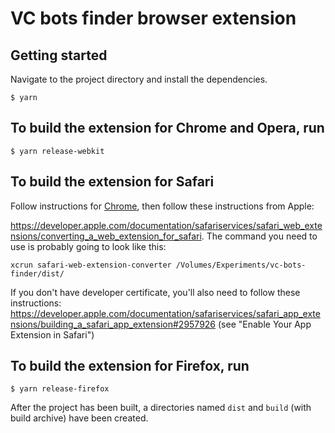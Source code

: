 # VC bots finder browser extension

## Getting started

Navigate to the project directory and install the dependencies.

```
$ yarn
```

## To build the extension for Chrome and Opera, run

```
$ yarn release-webkit
```

## To build the extension for Safari

Follow instructions for [Chrome](https://github.com/backmeupplz/vc-bots-finder/#to-build-the-extension-for-chrome-and-opera-run), then follow these instructions from Apple:

https://developer.apple.com/documentation/safariservices/safari_web_extensions/converting_a_web_extension_for_safari. The command you need to use is probably going to look like this:

```
xcrun safari-web-extension-converter /Volumes/Experiments/vc-bots-finder/dist/
```

If you don't have developer certificate, you'll also need to follow these instructions:
https://developer.apple.com/documentation/safariservices/safari_app_extensions/building_a_safari_app_extension#2957926 (see "Enable Your App Extension in Safari")

## To build the extension for Firefox, run

```
$ yarn release-firefox
```

After the project has been built, a directories named `dist` and `build` (with build archive) have been created.


